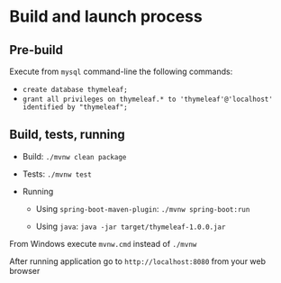 # Build and launch process

## Pre-build
Execute from `mysql` command-line the following commands:

 - `create database thymeleaf;`
 - `grant all privileges on thymeleaf.* to 'thymeleaf'@'localhost' identified by "thymeleaf";`
 
## Build, tests, running

 - Build: `./mvnw clean package`

 - Tests: `./mvnw test`

 - Running

    - Using `spring-boot-maven-plugin`: `./mvnw spring-boot:run`

    - Using `java`: `java -jar target/thymeleaf-1.0.0.jar`
 
 From Windows execute `mvnw.cmd` instead of `./mvnw`
 
 After running application go to `http://localhost:8080` from your web browser